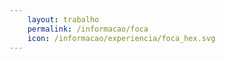 ```yaml
---
    layout: trabalho
    permalink: /informacao/foca
    icon: /informacao/experiencia/foca_hex.svg
---
```



